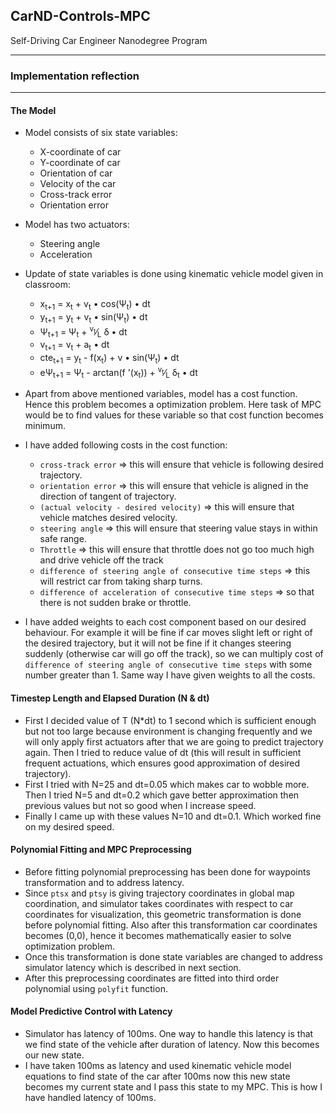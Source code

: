 ## CarND-Controls-MPC
Self-Driving Car Engineer Nanodegree Program


---

### Implementation reflection

---

#### The Model

* Model consists of six state variables:
    * X-coordinate of car
    * Y-coordinate of car
    * Orientation of car
    * Velocity of the car
    * Cross-track error
    * Orientation error


* Model has two actuators:
    * Steering angle
    * Acceleration


* Update of state variables is done using kinematic vehicle model given in classroom:
  
    * x<sub>t+1</sub> = x<sub>t</sub> + v<sub>t</sub> &bull; cos(&Psi;<sub>t</sub>) &bull; dt
    * y<sub>t+1</sub> = y<sub>t</sub> + v<sub>t</sub> &bull; sin(&Psi;<sub>t</sub>) &bull; dt
    * &Psi;<sub>t+1</sub> = &Psi;<sub>t</sub> + <sup>v<sub>t</sub></sup>&frasl;<sub>L<sub></sub></sub> &delta; &bull; dt
    * v<sub>t+1</sub> = v<sub>t</sub> + a<sub>t</sub> &bull; dt
    * cte<sub>t+1</sub> = y<sub>t</sub> - f(x<sub>t</sub>) + v &bull; sin(&Psi;<sub>t</sub>) &bull; dt
    * e&Psi;<sub>t+1</sub> = &Psi;<sub>t</sub> - arctan(f '(x<sub>t</sub>)) + <sup>v<sub>t</sub></sup>&frasl;<sub>L<sub></sub></sub> &delta;<sub>t</sub> &bull; dt



* Apart from above mentioned variables, model has a cost function. Hence this problem becomes a optimization problem. Here task of MPC would be to find values for these variable so that cost function becomes minimum.


* I have added following costs in the cost function:
    * `cross-track error` &#8658; this will ensure that vehicle is following desired trajectory.
    * `orientation error`  &#8658; this will ensure that vehicle is aligned in the direction of tangent of trajectory.
    * `(actual velocity - desired velocity)` &#8658; this will ensure that vehicle matches desired velocity.
    * `steering angle` &#8658; this will ensure that steering value stays in within safe range.
    * `Throttle` &#8658; this will ensure that throttle does not go too much high and drive vehicle off the track
    * `difference of steering angle of consecutive time steps` &#8658; this will restrict car from taking sharp turns.
    * `difference of acceleration of consecutive time steps` &#8658; so that there is not sudden brake or throttle. 


* I have added weights to each cost component based on our desired behaviour. For example it will be fine if car moves slight left or right of the desired trajectory, but it will not be fine if it changes steering suddenly (otherwise car will go off the track), so we can multiply cost of `difference of steering angle of consecutive time steps` with some number greater than  1. Same way I have given weights to all the costs.

#### Timestep Length and Elapsed Duration (N & dt)
* First I decided value of T (N*dt) to 1 second which is sufficient enough but not too large because environment is changing frequently and we will only apply first actuators after that we are going to predict trajectory again. Then I tried to reduce value of dt (this will result in sufficient frequent actuations, which ensures good approximation of desired trajectory).
* First I tried with N=25 and dt=0.05 which makes car to wobble more. Then I tried N=5 and dt=0.2 which gave better approximation then previous values but not so good when I increase speed.
* Finally I came up with these values N=10 and dt=0.1. Which worked fine on my desired speed.

#### Polynomial Fitting and MPC Preprocessing
* Before fitting polynomial preprocessing has been done for waypoints transformation and to address latency.
* Since `ptsx` and `ptsy` is giving trajectory coordinates in global map coordination, and simulator takes coordinates with respect to car coordinates for visualization, this geometric transformation is done before polynomial fitting. Also after this transformation car coordinates becomes (0,0), hence it becomes mathematically easier to solve optimization problem.
*  Once this transformation is done state variables are changed to address simulator latency which is described in next section.
*  After this preprocessing coordinates are fitted into third order polynomial using `polyfit` function.

#### Model Predictive Control with Latency
* Simulator has latency of 100ms. One way to handle this latency is that we find state of the vehicle after duration of latency. Now this becomes our new state.
* I have taken 100ms as latency and used kinematic vehicle model equations to find state of the car after 100ms now this new state becomes my current state and I pass this state to my MPC. This is how I have handled latency of 100ms.
